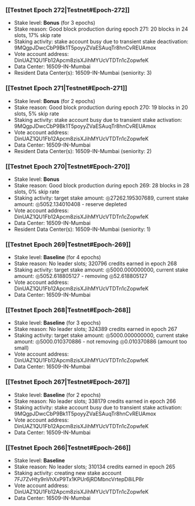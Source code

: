 ### [[Testnet Epoch 272|Testnet#Epoch-272]]
* Stake level: **Bonus** (for 3 epochs)
* Stake reason: Good block production during epoch 271: 20 blocks in 24 slots, 17% skip rate
* Staking activity: stake account busy due to transient stake deactivation: 9MQgpJDwcCbP9Bk1T5poyyZVaESAuqTr8hnCvREUAmox
* Vote account address: DinUAZ1QU1Fb12Apcm8zisXJihMYUcVTDTn1cZopwfeK
* Data Center: 16509-IN-Mumbai
* Resident Data Center(s): 16509-IN-Mumbai (seniority: 3)
### [[Testnet Epoch 271|Testnet#Epoch-271]]
* Stake level: **Bonus** (for 2 epochs)
* Stake reason: Good block production during epoch 270: 19 blocks in 20 slots, 5% skip rate
* Staking activity: stake account busy due to transient stake activation: 9MQgpJDwcCbP9Bk1T5poyyZVaESAuqTr8hnCvREUAmox
* Vote account address: DinUAZ1QU1Fb12Apcm8zisXJihMYUcVTDTn1cZopwfeK
* Data Center: 16509-IN-Mumbai
* Resident Data Center(s): 16509-IN-Mumbai (seniority: 2)
### [[Testnet Epoch 270|Testnet#Epoch-270]]
* Stake level: **Bonus**
* Stake reason: Good block production during epoch 269: 28 blocks in 28 slots, 0% skip rate
* Staking activity: target stake amount: ◎27262.195307689, current stake amount: ◎5052.134010408 - reserve depleted
* Vote account address: DinUAZ1QU1Fb12Apcm8zisXJihMYUcVTDTn1cZopwfeK
* Data Center: 16509-IN-Mumbai
* Resident Data Center(s): 16509-IN-Mumbai (seniority: 1)
### [[Testnet Epoch 269|Testnet#Epoch-269]]
* Stake level: **Baseline** (for 4 epochs)
* Stake reason: No leader slots; 320796 credits earned in epoch 268
* Staking activity: target stake amount: ◎5000.000000000, current stake amount: ◎5052.618805127 - removing ◎52.618805127
* Vote account address: DinUAZ1QU1Fb12Apcm8zisXJihMYUcVTDTn1cZopwfeK
* Data Center: 16509-IN-Mumbai
### [[Testnet Epoch 268|Testnet#Epoch-268]]
* Stake level: **Baseline** (for 3 epochs)
* Stake reason: No leader slots; 324389 credits earned in epoch 267
* Staking activity: target stake amount: ◎5000.000000000, current stake amount: ◎5000.010370886 - not removing ◎0.010370886 (amount too small)
* Vote account address: DinUAZ1QU1Fb12Apcm8zisXJihMYUcVTDTn1cZopwfeK
* Data Center: 16509-IN-Mumbai
### [[Testnet Epoch 267|Testnet#Epoch-267]]
* Stake level: **Baseline** (for 2 epochs)
* Stake reason: No leader slots; 338179 credits earned in epoch 266
* Staking activity: stake account busy due to transient stake activation: 9MQgpJDwcCbP9Bk1T5poyyZVaESAuqTr8hnCvREUAmox
* Vote account address: DinUAZ1QU1Fb12Apcm8zisXJihMYUcVTDTn1cZopwfeK
* Data Center: 16509-IN-Mumbai
### [[Testnet Epoch 266|Testnet#Epoch-266]]
* Stake level: **Baseline**
* Stake reason: No leader slots; 310134 credits earned in epoch 265
* Staking activity: creating new stake account 7FJ7ZvHty9nVhXxP9Tx1KPUr6jRDMbncVrtepD8iLP8r
* Vote account address: DinUAZ1QU1Fb12Apcm8zisXJihMYUcVTDTn1cZopwfeK
* Data Center: 16509-IN-Mumbai